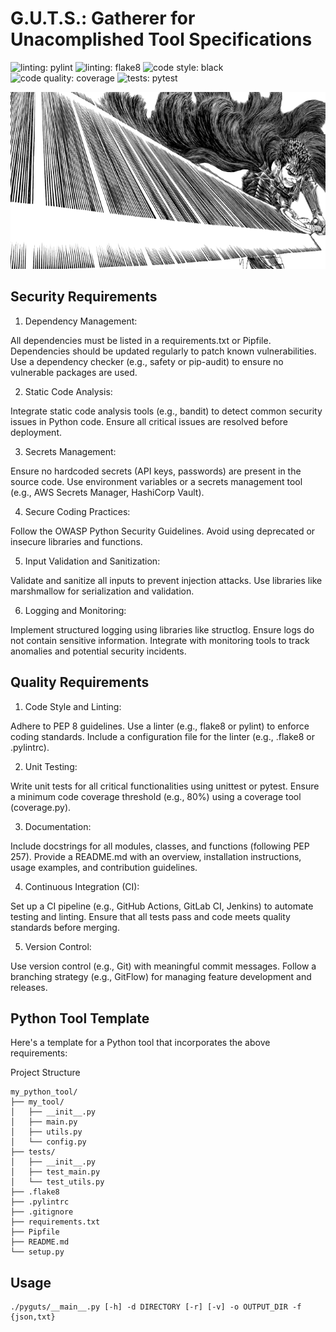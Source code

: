 # G.U.T.S.: Gatherer for Unacomplished Tool Specifications

![linting: pylint](https://github.com/arnaizaitor/pyguts/actions/workflows/pylint.yml/badge.svg)
![linting: flake8](https://github.com/arnaizaitor/pyguts/actions/workflows/flake8.yml/badge.svg)
![code style: black](https://github.com/arnaizaitor/pyguts/actions/workflows/black.yml/badge.svg)
![code quality: coverage](https://github.com/arnaizaitor/pyguts/actions/workflows/coverage.yml/badge.svg)
![tests: pytest](https://github.com/arnaizaitor/pyguts/actions/workflows/pytest.yml/badge.svg)

<p align="center">
    <img src="./_static/header.png">
</p>

## Security Requirements

1. Dependency Management:

All dependencies must be listed in a requirements.txt or Pipfile.
Dependencies should be updated regularly to patch known vulnerabilities.
Use a dependency checker (e.g., safety or pip-audit) to ensure no vulnerable packages are used.

2. Static Code Analysis:

Integrate static code analysis tools (e.g., bandit) to detect common security issues in Python code.
Ensure all critical issues are resolved before deployment.

3. Secrets Management:

Ensure no hardcoded secrets (API keys, passwords) are present in the source code.
Use environment variables or a secrets management tool (e.g., AWS Secrets Manager, HashiCorp Vault).

4. Secure Coding Practices:

Follow the OWASP Python Security Guidelines.
Avoid using deprecated or insecure libraries and functions.

5. Input Validation and Sanitization:

Validate and sanitize all inputs to prevent injection attacks.
Use libraries like marshmallow for serialization and validation.

6. Logging and Monitoring:

Implement structured logging using libraries like structlog.
Ensure logs do not contain sensitive information.
Integrate with monitoring tools to track anomalies and potential security incidents.

## Quality Requirements

1. Code Style and Linting:

Adhere to PEP 8 guidelines.
Use a linter (e.g., flake8 or pylint) to enforce coding standards.
Include a configuration file for the linter (e.g., .flake8 or .pylintrc).

2. Unit Testing:

Write unit tests for all critical functionalities using unittest or pytest.
Ensure a minimum code coverage threshold (e.g., 80%) using a coverage tool (coverage.py).

3. Documentation:

Include docstrings for all modules, classes, and functions (following PEP 257).
Provide a README.md with an overview, installation instructions, usage examples, and contribution guidelines.

4. Continuous Integration (CI):

Set up a CI pipeline (e.g., GitHub Actions, GitLab CI, Jenkins) to automate testing and linting.
Ensure that all tests pass and code meets quality standards before merging.

5. Version Control:

Use version control (e.g., Git) with meaningful commit messages.
Follow a branching strategy (e.g., GitFlow) for managing feature development and releases.

## Python Tool Template
Here's a template for a Python tool that incorporates the above requirements:

Project Structure

    my_python_tool/
    ├── my_tool/
    │   ├── __init__.py
    │   ├── main.py
    │   ├── utils.py
    │   └── config.py
    ├── tests/
    │   ├── __init__.py
    │   ├── test_main.py
    │   └── test_utils.py
    ├── .flake8
    ├── .pylintrc
    ├── .gitignore
    ├── requirements.txt
    ├── Pipfile
    ├── README.md
    └── setup.py

## Usage

    ./pyguts/__main__.py [-h] -d DIRECTORY [-r] [-v] -o OUTPUT_DIR -f {json,txt}
